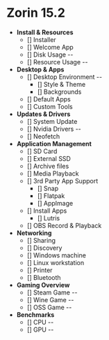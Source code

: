 # Zorin 15.2

- **Install & Resources**
  - [] Installer
  - [] Welcome App
  - [] Disk Usage --
  - [] Resource Usage --
- **Desktop & Apps**
  - [] Desktop Environment --
    - [] Style & Theme
    - [] Backgrounds
  - [] Default Apps
  - [] Custom Tools
- **Updates & Drivers**
  - [] System Update
  - [] Nvidia Drivers --
  - [] Neofetch
- **Application Management**
  - [] SD Card
  - [] External SSD
  - [] Archive files
  - [] Media Playback
  - [] 3rd Party App Support
    - [] Snap
    - [] Flatpak
    - [] AppImage
  - [] Install Apps
    - []  Lutris
  - [] OBS Record & Playback
- **Networking**
  - [] Sharing
  - [] Discovery
  - [] Windows machine
  - [] Linux workstation
  - [] Printer
  - [] Bluetooth
- **Gaming Overview**
  - [] Steam Game --
  - [] Wine Game --
  - [] OSS Game --
- **Benchmarks**
  - [] CPU --
  - [] GPU --
